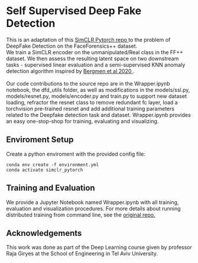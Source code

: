 # Self Supervised Deep Fake Detection

This is an adaptation of this <a href="https://github.com/AndrewAtanov/simclr-pytorch"> SimCLR Pytorch repo </a>
to the problem of DeepFake Detection on the FaceForensics++ dataset. <br />
We train a SimCLR encoder on the unmanipulated/Real class in the FF++ dataset.
We then assess the resulting latent space on two downstream tasks - supervised linear evaluation 
and a semi-supervised KNN anomaly detection algorithm inspired by
 <a href="https://arxiv.org/abs/2002.10445"> Bergmen et al 2020 </a>.
<br/>
<br/>
Our code contributions to the source repo are in the Wrapper.ipynb notebook, the dfd_utils folder, as well as modifications in the models/ssl.py, models/resnet.py, models/encoder.py and train.py to support new dataset loading, refractor the resnet class to remove redundant fc layer, load a torchvision pre-trained resnet and add additional training parameters related to the Deepfake detection task and dataset. Wrapper.ipynb provides an easy one-stop-shop for training, evaluating and visualizing.

## Enviroment Setup


Create a python enviroment with the provided config file:

```(bash)
conda env create -f environment.yml
conda activate simclr_pytorch

```

## Training and Evaluation
We provide a Jupyter Notebook named Wrapper.ipynb with all training, evaluation and visualization procedures.
For more details about running distributed training from command line, see the 
<a href="https://github.com/AndrewAtanov/simclr-pytorch"> original repo. </a>

## Acknowledgements
This work was done as part of the Deep Learning course given by professor Raja Giryes
at the School of Engineering in Tel Aviv University.
